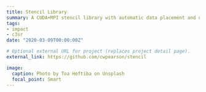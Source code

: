 ```yaml
---
title: Stencil Library
summary: A CUDA+MPI stencil library with automatic data placement and optimized multi-GPU communication, 
tags:
- impact
- c3sr
date: "2020-03-09T00:00:00Z"

# Optional external URL for project (replaces project detail page).
external_link: https://github.com/cwpearson/stencil

image:
  caption: Photo by Toa Heftiba on Unsplash
  focal_point: Smart
---
```

